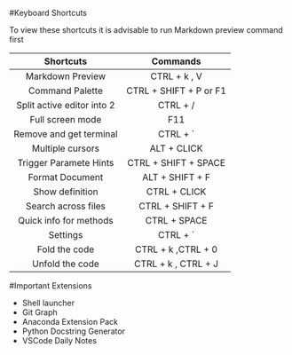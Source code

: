 #Keyboard Shortcuts

To view these shortcuts it is advisable to run Markdown preview command first

| Shortcuts | Commands   |
|:------:|:-------:|
|    Markdown Preview    |     CTRL + k , V    |
| Command Palette    | CTRL + SHIFT + P or F1 |
|    Split active editor into 2    |    CTRL + /   |
|    Full screen mode    |    F11   |
|     Remove and get terminal   |    CTRL + `   |
|   Multiple cursors     |   ALT + CLICK    |
|    Trigger Paramete Hints    |   CTRL + SHIFT + SPACE    |
|     Format Document   |    ALT + SHIFT + F   |
|    Show definition    |    CTRL + CLICK   |
|   Search across files     |    CTRL + SHIFT + F   |
|    Quick info for methods    |   CTRL + SPACE    |
|    Settings    |    CTRL + `   |
|    Fold the code    |    CTRL + k ,CTRL + 0   |
|    Unfold the code    |    CTRL + k , CTRL + J   |

#Important Extensions
* Shell launcher
* Git Graph
* Anaconda Extension Pack
* Python Docstring Generator
* VSCode Daily Notes


